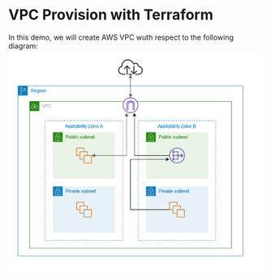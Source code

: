 # VPC Provision with Terraform
In this demo, we will create AWS VPC wuth respect to the following diagram:
![](./Lab_Results/Screenshot%20from%202022-08-30%2011-50-04.png)